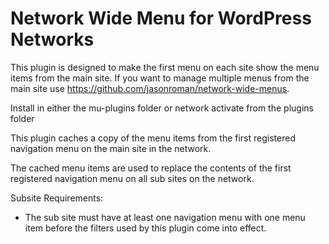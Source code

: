 Network Wide Menu for WordPress Networks
=================

This plugin is designed to make the first menu on each site show the menu items from the main site. If you want to manage multiple menus from the main site use <https://github.com/jasonroman/network-wide-menus>.

Install in either the mu-plugins folder or network activate from the plugins folder

This plugin caches a copy of the menu items from the first registered navigation menu on the main site in the network.

The cached menu items are used to replace the contents of the first registered navigation menu on all sub sites on the network.

Subsite Requirements:

- The sub site must have at least one navigation menu with one menu item before the filters used by this plugin come into effect.